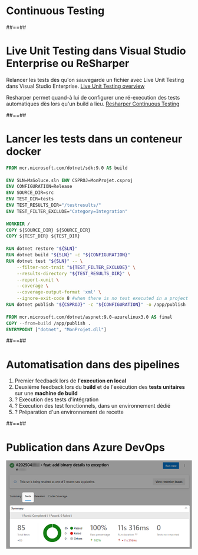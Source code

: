 <!-- .slide: class="transition-bg-sfeir-2" -->

# Continuous Testing

##==##

# Live Unit Testing dans Visual Studio Enterprise ou ReSharper

Relancer les tests dès qu'on sauvegarde un fichier avec Live Unit Testing dans Visual Studio Enterprise.
[Live Unit Testing overview](https://learn.microsoft.com/en-us/visualstudio/test/live-unit-testing-intro)

Resharper permet quand-à lui de configurer une ré-execution des tests automatiques dès lors qu'un build a lieu.
[Resharper Continuous Testing](https://www.jetbrains.com/resharper/features/unit_testing.html)

##==##

# Lancer les tests dans un conteneur docker

<!-- .slide: class="with-code" -->

```dockerfile
FROM mcr.microsoft.com/dotnet/sdk:9.0 AS build

ENV SLN=MaSoluce.sln ENV CSPROJ=MonProjet.csproj
ENV CONFIGURATION=Release
ENV SOURCE_DIR=src
ENV TEST_DIR=tests
ENV TEST_RESULTS_DIR="/testresults/"
ENV TEST_FILTER_EXCLUDE="Category=Integration"

WORKDIR /
COPY ${SOURCE_DIR} ${SOURCE_DIR}
COPY ${TEST_DIR} ${TEST_DIR}

RUN dotnet restore "${SLN}"
RUN dotnet build "${SLN}" -c "${CONFIGURATION}"
RUN dotnet test "${SLN}" -- \
    --filter-not-trait "${TEST_FILTER_EXCLUDE}" \
    --results-directory "${TEST_RESULTS_DIR}" \
    --report-xunit \
    --coverage \
    --coverage-output-format 'xml' \
    --ignore-exit-code 8 #when there is no test executed in a project
RUN dotnet publish "${CSPROJ}" -c "${CONFIGURATION}" -o /app/publish

FROM mcr.microsoft.com/dotnet/aspnet:9.0-azurelinux3.0 AS final
COPY --from=build /app/publish .
ENTRYPOINT ["dotnet", "MonProjet.dll"]
```

##==##

# Automatisation dans des pipelines

1. Premier feedback lors de **l'execution en local**
2. Deuxième feedback lors du **build** et de l'exécution des **tests unitaires** sur une **machine de build**
3. ? Execution des tests d'intégration
4. ? Execution des test fonctionnels, dans un environnement dédié
5. ? Préparation d'un environnement de recette

##==##

# Publication dans Azure DevOps

![Test results in Azure DevOps](../../assets/images/test-results-in-azure-devops.png)
